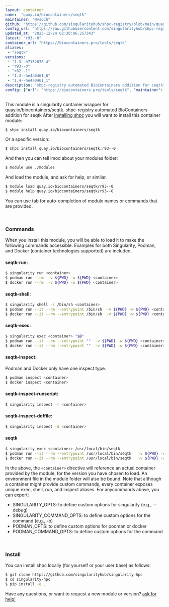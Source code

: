 ```yaml
---
layout: container
name:  "quay.io/biocontainers/seqtk"
maintainer: "@vsoch"
github: "https://github.com/singularityhub/shpc-registry/blob/main/quay.io/biocontainers/seqtk/container.yaml"
config_url: "https://raw.githubusercontent.com/singularityhub/shpc-registry/main/quay.io/biocontainers/seqtk/container.yaml"
updated_at: "2023-12-24 02:30:06.257343"
latest: "r93--0"
container_url: "https://biocontainers.pro/tools/seqtk"
aliases:
 - "seqtk"
versions:
 - "1.3--h7132678_4"
 - "r93--0"
 - "r82--1"
 - "1.3--he4a0461_6"
 - "1.4--he4a0461_1"
description: "shpc-registry automated BioContainers addition for seqtk"
config: {"url": "https://biocontainers.pro/tools/seqtk", "maintainer": "@vsoch", "description": "shpc-registry automated BioContainers addition for seqtk", "latest": {"r93--0": "sha256:91ca70e54ebf744d9e6b8a8320c86558bcf20b72a9ab881b1499c3a36e2a6711"}, "tags": {"1.3--h7132678_4": "sha256:93e4f7c1a202e3ebfa1c3b692c733b6d520b41c4e12eeb6f099a7ca3871fd1a9", "r93--0": "sha256:91ca70e54ebf744d9e6b8a8320c86558bcf20b72a9ab881b1499c3a36e2a6711", "r82--1": "sha256:c1d3ee29e5f3249281f37f78d53244cc2b3e881cbd8ddc6a49abd80d40fc1648", "1.3--he4a0461_6": "sha256:bb9bce3228bd88d06cbcbfbf6628a59ed1a8920655ddd3159091b7a4b358912e", "1.4--he4a0461_1": "sha256:24a4a7ebb63af178822c166befb4fcafc77d1b6754fe52fb085f0835cc274496"}, "docker": "quay.io/biocontainers/seqtk", "aliases": {"seqtk": "/usr/local/bin/seqtk"}}
---
```


This module is a singularity container wrapper for quay.io/biocontainers/seqtk.
shpc-registry automated BioContainers addition for seqtk
After [installing shpc](#install) you will want to install this container module:


```bash
$ shpc install quay.io/biocontainers/seqtk
```

Or a specific version:

```bash
$ shpc install quay.io/biocontainers/seqtk:r93--0
```

And then you can tell lmod about your modules folder:

```bash
$ module use ./modules
```

And load the module, and ask for help, or similar.

```bash
$ module load quay.io/biocontainers/seqtk/r93--0
$ module help quay.io/biocontainers/seqtk/r93--0
```

You can use tab for auto-completion of module names or commands that are provided.

<br>

### Commands

When you install this module, you will be able to load it to make the following commands accessible.
Examples for both Singularity, Podman, and Docker (container technologies supported) are included.

#### seqtk-run:

```bash
$ singularity run <container>
$ podman run --rm  -v ${PWD} -w ${PWD} <container>
$ docker run --rm  -v ${PWD} -w ${PWD} <container>
```

#### seqtk-shell:

```bash
$ singularity shell -s /bin/sh <container>
$ podman run --it --rm --entrypoint /bin/sh  -v ${PWD} -w ${PWD} <container>
$ docker run --it --rm --entrypoint /bin/sh  -v ${PWD} -w ${PWD} <container>
```

#### seqtk-exec:

```bash
$ singularity exec <container> "$@"
$ podman run --it --rm --entrypoint ""  -v ${PWD} -w ${PWD} <container> "$@"
$ docker run --it --rm --entrypoint ""  -v ${PWD} -w ${PWD} <container> "$@"
```

#### seqtk-inspect:

Podman and Docker only have one inspect type.

```bash
$ podman inspect <container>
$ docker inspect <container>
```

#### seqtk-inspect-runscript:

```bash
$ singularity inspect -r <container>
```

#### seqtk-inspect-deffile:

```bash
$ singularity inspect -d <container>
```


#### seqtk

```bash
$ singularity exec <container> /usr/local/bin/seqtk
$ podman run --it --rm --entrypoint /usr/local/bin/seqtk   -v ${PWD} -w ${PWD} <container> -c " $@"
$ docker run --it --rm --entrypoint /usr/local/bin/seqtk   -v ${PWD} -w ${PWD} <container> -c " $@"
```



In the above, the `<container>` directive will reference an actual container provided
by the module, for the version you have chosen to load. An environment file in the
module folder will also be bound. Note that although a container
might provide custom commands, every container exposes unique exec, shell, run, and
inspect aliases. For anycommands above, you can export:

 - SINGULARITY_OPTS: to define custom options for singularity (e.g., --debug)
 - SINGULARITY_COMMAND_OPTS: to define custom options for the command (e.g., -b)
 - PODMAN_OPTS: to define custom options for podman or docker
 - PODMAN_COMMAND_OPTS: to define custom options for the command

<br>

### Install

You can install shpc locally (for yourself or your user base) as follows:

```bash
$ git clone https://github.com/singularityhub/singularity-hpc
$ cd singularity-hpc
$ pip install -e .
```

Have any questions, or want to request a new module or version? [ask for help!](https://github.com/singularityhub/singularity-hpc/issues)